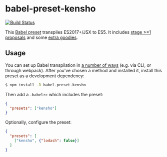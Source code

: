 # babel-preset-kensho

[![Build Status](https://travis-ci.org/kensho/babel-preset-kensho.svg?branch=master)](https://travis-ci.org/kensho/babel-preset-kensho)

This [Babel preset](http://babeljs.io/docs/plugins/#presets) transpiles ES2017+/JSX to ES5. It includes [stage >=1 proposals](https://babeljs.io/docs/plugins/preset-stage-1/) and some [extra goodies](src/index.js).

## Usage

You can set up Babel transpilation in [a number of ways](http://babeljs.io/docs/setup) (e.g. via CLI, or through webpack). After you've chosen a method and installed it, install this preset as a development dependency:

```sh
$ npm install -D babel-preset-kensho
```

Then add a `.babelrc` which includes the preset:

```json
{
  "presets": ["kensho"]
}
```

Optionally, configure the preset:

```json
{
  "presets": [
    ["kensho", {"lodash": false}]
  ]
}
```
